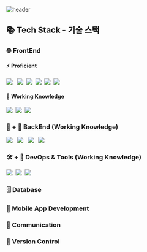 ![header](https://capsule-render.vercel.app/api?type=waving&color=gradient&height=250&section=header&text=Welcome!&fontSize=90)

## 📚 Tech Stack - 기술 스택

### 🌐 FrontEnd
#### ⚡ Proficient
<div>
  <img src="https://img.shields.io/badge/vue.js-4FC08D?style=for-the-badge&logo=vue.js&logoColor=white"> &nbsp
  <img src="https://img.shields.io/badge/jquery-0769AD?style=for-the-badge&logo=jquery&logoColor=white">&nbsp
  <img src="https://img.shields.io/badge/javascript-F7DF1E.svg?style=for-the-badge&logo=javascript&logoColor=20232a" />&nbsp
  <img src="https://img.shields.io/badge/html-E34F26.svg?style=for-the-badge&logo=html5&logoColor=white" />&nbsp
  <img src="https://img.shields.io/badge/css-1572B6?style=for-the-badge&logo=css3&logoColor=white">&nbsp
  <img src="https://img.shields.io/badge/bootstrap-7952B3?style=for-the-badge&logo=bootstrap&logoColor=white">&nbsp
</div>

#### 🌱 Working Knowledge
<div>
  <img src="https://img.shields.io/badge/react-20232a.svg?style=for-the-badge&logo=react&logoColor=61DAFB" />&nbsp
  <img src="https://img.shields.io/badge/typescript-007ACC.svg?style=for-the-badge&logo=typescript&logoColor=white" />&nbsp
  <img src="https://img.shields.io/badge/styled--components-DB7093?style=for-the-badge&logo=styled-components&logoColor=ffd35b" />&nbsp
</div>

### 🔧 + 🌱 BackEnd (Working Knowledge)
<div>
  <img src="https://img.shields.io/badge/java-007396?style=for-the-badge&logo=java&logoColor=white"> &nbsp
  <img src="https://img.shields.io/badge/node.js-339933?style=for-the-badge&logo=Node.js&logoColor=white"> &nbsp
  <img src="https://img.shields.io/badge/net-512BD4?style=for-the-badge&logo=dotnet&logoColor=white"> &nbsp
  <img src="https://img.shields.io/badge/html5-E34F26?style=for-the-badge&logo=html5&logoColor=white">
</div>

### 🛠️ + 🌱 DevOps & Tools (Working Knowledge)
<div>
  <img src="https://img.shields.io/badge/react-20232a.svg?style=for-the-badge&logo=react&logoColor=61DAFB" />&nbsp
  <img src="https://img.shields.io/badge/styled--components-DB7093?style=for-the-badge&logo=styled-components&logoColor=ffd35b" />&nbsp
  <img src="https://img.shields.io/badge/typescript-007ACC.svg?style=for-the-badge&logo=typescript&logoColor=white" />&nbsp
</div>

### 🗄️ Database

### 📱 Mobile App Development

### 💬 Communication

### 🔀 Version Control
